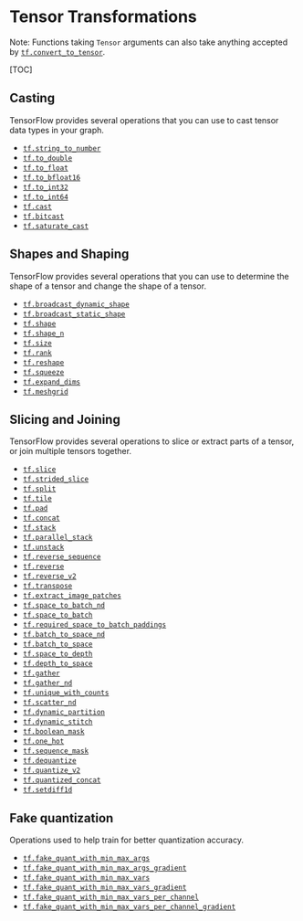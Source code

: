# Tensor Transformations

Note: Functions taking `Tensor` arguments can also take anything accepted by
<a href="../../api_docs/python/tf/convert_to_tensor.md"><code>tf.convert_to_tensor</code></a>.

[TOC]

<h2 id="Casting">Casting</h2>

TensorFlow provides several operations that you can use to cast tensor data
types in your graph.

*   <a href="../../api_docs/python/tf/string_to_number.md"><code>tf.string_to_number</code></a>
*   <a href="../../api_docs/python/tf/to_double.md"><code>tf.to_double</code></a>
*   <a href="../../api_docs/python/tf/to_float.md"><code>tf.to_float</code></a>
*   <a href="../../api_docs/python/tf/to_bfloat16.md"><code>tf.to_bfloat16</code></a>
*   <a href="../../api_docs/python/tf/to_int32.md"><code>tf.to_int32</code></a>
*   <a href="../../api_docs/python/tf/to_int64.md"><code>tf.to_int64</code></a>
*   <a href="../../api_docs/python/tf/cast.md"><code>tf.cast</code></a>
*   <a href="../../api_docs/python/tf/bitcast.md"><code>tf.bitcast</code></a>
*   <a href="../../api_docs/python/tf/saturate_cast.md"><code>tf.saturate_cast</code></a>

<h2 id="Shapes_and_Shaping">Shapes and Shaping</h2>

TensorFlow provides several operations that you can use to determine the shape
of a tensor and change the shape of a tensor.

*   <a href="../../api_docs/python/tf/broadcast_dynamic_shape.md"><code>tf.broadcast_dynamic_shape</code></a>
*   <a href="../../api_docs/python/tf/broadcast_static_shape.md"><code>tf.broadcast_static_shape</code></a>
*   <a href="../../api_docs/python/tf/shape.md"><code>tf.shape</code></a>
*   <a href="../../api_docs/python/tf/shape_n.md"><code>tf.shape_n</code></a>
*   <a href="../../api_docs/python/tf/size.md"><code>tf.size</code></a>
*   <a href="../../api_docs/python/tf/rank.md"><code>tf.rank</code></a>
*   <a href="../../api_docs/python/tf/reshape.md"><code>tf.reshape</code></a>
*   <a href="../../api_docs/python/tf/squeeze.md"><code>tf.squeeze</code></a>
*   <a href="../../api_docs/python/tf/expand_dims.md"><code>tf.expand_dims</code></a>
*   <a href="../../api_docs/python/tf/meshgrid.md"><code>tf.meshgrid</code></a>

<h2 id="Slicing_and_Joining">Slicing and Joining</h2>

TensorFlow provides several operations to slice or extract parts of a tensor,
or join multiple tensors together.

*   <a href="../../api_docs/python/tf/slice.md"><code>tf.slice</code></a>
*   <a href="../../api_docs/python/tf/strided_slice.md"><code>tf.strided_slice</code></a>
*   <a href="../../api_docs/python/tf/split.md"><code>tf.split</code></a>
*   <a href="../../api_docs/python/tf/tile.md"><code>tf.tile</code></a>
*   <a href="../../api_docs/python/tf/pad.md"><code>tf.pad</code></a>
*   <a href="../../api_docs/python/tf/concat.md"><code>tf.concat</code></a>
*   <a href="../../api_docs/python/tf/stack.md"><code>tf.stack</code></a>
*   <a href="../../api_docs/python/tf/parallel_stack.md"><code>tf.parallel_stack</code></a>
*   <a href="../../api_docs/python/tf/unstack.md"><code>tf.unstack</code></a>
*   <a href="../../api_docs/python/tf/reverse_sequence.md"><code>tf.reverse_sequence</code></a>
*   <a href="../../api_docs/python/tf/reverse.md"><code>tf.reverse</code></a>
*   <a href="../../api_docs/python/tf/reverse.md"><code>tf.reverse_v2</code></a>
*   <a href="../../api_docs/python/tf/transpose.md"><code>tf.transpose</code></a>
*   <a href="../../api_docs/python/tf/extract_image_patches.md"><code>tf.extract_image_patches</code></a>
*   <a href="../../api_docs/python/tf/space_to_batch_nd.md"><code>tf.space_to_batch_nd</code></a>
*   <a href="../../api_docs/python/tf/space_to_batch.md"><code>tf.space_to_batch</code></a>
*   <a href="../../api_docs/python/tf/required_space_to_batch_paddings.md"><code>tf.required_space_to_batch_paddings</code></a>
*   <a href="../../api_docs/python/tf/batch_to_space_nd.md"><code>tf.batch_to_space_nd</code></a>
*   <a href="../../api_docs/python/tf/batch_to_space.md"><code>tf.batch_to_space</code></a>
*   <a href="../../api_docs/python/tf/space_to_depth.md"><code>tf.space_to_depth</code></a>
*   <a href="../../api_docs/python/tf/depth_to_space.md"><code>tf.depth_to_space</code></a>
*   <a href="../../api_docs/python/tf/gather.md"><code>tf.gather</code></a>
*   <a href="../../api_docs/python/tf/gather_nd.md"><code>tf.gather_nd</code></a>
*   <a href="../../api_docs/python/tf/unique_with_counts.md"><code>tf.unique_with_counts</code></a>
*   <a href="../../api_docs/python/tf/scatter_nd.md"><code>tf.scatter_nd</code></a>
*   <a href="../../api_docs/python/tf/dynamic_partition.md"><code>tf.dynamic_partition</code></a>
*   <a href="../../api_docs/python/tf/dynamic_stitch.md"><code>tf.dynamic_stitch</code></a>
*   <a href="../../api_docs/python/tf/boolean_mask.md"><code>tf.boolean_mask</code></a>
*   <a href="../../api_docs/python/tf/one_hot.md"><code>tf.one_hot</code></a>
*   <a href="../../api_docs/python/tf/sequence_mask.md"><code>tf.sequence_mask</code></a>
*   <a href="../../api_docs/python/tf/dequantize.md"><code>tf.dequantize</code></a>
*   <a href="../../api_docs/python/tf/quantize_v2.md"><code>tf.quantize_v2</code></a>
*   <a href="../../api_docs/python/tf/quantized_concat.md"><code>tf.quantized_concat</code></a>
*   <a href="../../api_docs/python/tf/setdiff1d.md"><code>tf.setdiff1d</code></a>

<h2 id="Fake_quantization">Fake quantization</h2>
Operations used to help train for better quantization accuracy.

*   <a href="../../api_docs/python/tf/fake_quant_with_min_max_args.md"><code>tf.fake_quant_with_min_max_args</code></a>
*   <a href="../../api_docs/python/tf/fake_quant_with_min_max_args_gradient.md"><code>tf.fake_quant_with_min_max_args_gradient</code></a>
*   <a href="../../api_docs/python/tf/fake_quant_with_min_max_vars.md"><code>tf.fake_quant_with_min_max_vars</code></a>
*   <a href="../../api_docs/python/tf/fake_quant_with_min_max_vars_gradient.md"><code>tf.fake_quant_with_min_max_vars_gradient</code></a>
*   <a href="../../api_docs/python/tf/fake_quant_with_min_max_vars_per_channel.md"><code>tf.fake_quant_with_min_max_vars_per_channel</code></a>
*   <a href="../../api_docs/python/tf/fake_quant_with_min_max_vars_per_channel_gradient.md"><code>tf.fake_quant_with_min_max_vars_per_channel_gradient</code></a>
